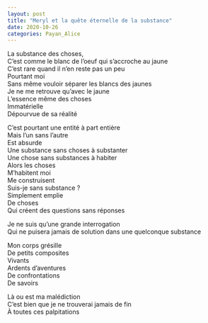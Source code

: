 ```yaml
---
layout: post
title: "Meryl et la quête éternelle de la substance"
date: 2020-10-26
categories: Payan_Alice
---
```


La substance des choses,  
C’est comme le blanc de l’oeuf qui s’accroche au jaune  
C’est rare quand il n’en reste pas un peu  
Pourtant moi  
Sans même vouloir séparer les blancs des jaunes  
Je ne me retrouve qu’avec le jaune  
L’essence même des choses  
Immatérielle  
Dépourvue de sa réalité


C’est pourtant une entité à part entière  
Mais l’un sans l’autre  
Est absurde  
Une substance sans choses à substanter  
Une chose sans substances à habiter  
Alors les choses  
M’habitent moi  
Me construisent  
Suis-je sans substance ?  
Simplement emplie  
De choses  
Qui créent des questions sans réponses


Je ne suis qu’une grande interrogation  
Qui ne puisera jamais de solution dans une quelconque substance


Mon corps grésille  
De petits composites  
Vivants  
Ardents d’aventures  
De confrontations  
De savoirs


Là ou est ma malédiction  
C’est bien que je ne trouverai jamais de fin  
À toutes ces palpitations
